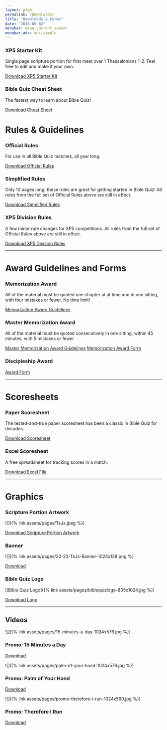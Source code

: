 ```yaml
---
layout: page
permalink: /downloads/
title: "Downloads & Forms"
date: "2016-05-02"
menubar: menu_current_season
menubar_ads: ads_simple
---
```


### XP5 Starter Kit
Single page scripture portion for first meet over 1 Thessalonians 1-2. Feel free to edit and make it your own.

<a href="{% link assets/2022/22-23_Starter.docx %}" class="button is-primary">Download XP5 Starter Kit</a>

### Bible Quiz Cheat Sheet
The fastest way to learn about Bible Quiz!

<a href="{% link assets/2021/BQ-Cheat-Sheet.pdf %}" class="button is-primary">Download Cheat Sheet</a>

# Rules & Guidelines
### Official Rules
For use in all Bible Quiz matches, all year long.

<a href="{% link assets/2022/22-23-BQ-Rules.pdf %}" class="button is-primary">Download Official Rules</a>

### Simplified Rules
Only 10 pages long, these rules are great for getting started in Bible Quiz! All rules from the full set of Official Rules above are still in effect.

<a href="https://youth.ag.org/-/media/Youth/Ministries/BQ-Content/Final-Simplified-Rules.pdf?la=en" class="button is-primary">Download Simplified Rules</a>

### XP5 Division Rules
A few minor rule changes for XP5 competitions. All rules from the full set of Official Rules above are still in effect.

<a href="{% link assets/2022/XP5-Division-Rules-2022-2023.pdf %}" class="button is-primary">Download XP5 Division Rules</a>

* * *

# Award Guidelines and Forms
### Memorization Award
All of the material must be quoted one chapter at at time and in one sitting, with four mistakes or fewer. No time limit!

<a href="{% link assets/2022/22-23-Memorization-Award-Guidelines.pdf %}" class="button is-primary">Memorization Award Guidelines</a>

### Master Memorization Award
All of the material must be quoted consecutively in one sitting, within 45 minutes, with 5 mistakes or fewer

<a href="{% link assets/2022/22-23-Master-Memorization-Guidelines.pdf %}" class="button is-primary">Master Memorization Award Guidelines</a>
<a href="{% link assets/2022/22-23-Memorization-Award-Form.pdf %}" class="button is-primary">Memorization Award Form</a>

### Discipleship Award
<a href="{% link assets/2022/DiscipleshipAward.pdf %}" class="button is-primary">Award Form</a>

* * *

# Scoresheets
### Paper Scoresheet
The tested-and-true paper scoresheet has been a classic in Bible Quiz for decades.

<a href="{% link assets/2016/free-paper-scoresheet.pdf %}" class="button is-primary">Download Scoresheet</a>

### Excel Scoresheet
A free spreadsheet for tracking scores in a match.

<a href="{% link assets/2016/free-excel-scoresheet-v34.xls %}" class="button is-primary">Download Excel File</a>

* * *

# Graphics

### Scripture Portion Artwork
![]({% link assets/pages/TsJs.jpeg %})

<a href="{% link assets/pages/TsJs.jpeg %}" class="button is-primary">Download Scripture Portion Artwork</a>

### Banner
![]({% link assets/pages/22-23-TsJs-Banner-1024x128.png %}

<a href="{% link assets/pages/TsJs.jpeg %}" class="button is-primary">Download</a>

### Bible Quiz Logo
![Bible Quiz Logo]({% link assets/pages/biblequizlogo-805x1024.jpg %})

<a href="{% link assets/pages/biblequizlogo-805x1024.jpg %}" class="button is-primary">Download Logo</a>

* * *

## Videos
![]({% link assets/pages/15-minutes-a-day-1024x576.jpg %})

### Promo: 15 Minutes a Day
<a href="https://drive.google.com/file/d/1HqJsgHlyLT-G-0Ir32BzjMNs4AgjewtC/view?usp=sharing" class="button is-primary">Download</a>

![]({% link assets/pages/palm-of-your-hand-1024x576.jpg %})

### Promo: Palm of Your Hand
<a href="https://drive.google.com/file/d/17Lg2J1CBuL66NuzUrwJCX2vSLZ2LbNDX/view?usp=sharing" class="button is-primary">Download</a>

![]({% link assets/pages/promo-therefore-i-run-1024x590.jpg %})

### Promo: Therefore I Run
<a href="https://drive.google.com/open?id=1uU3XdXI2CAroXMdkgUNeHIbNQM5JbFk8" class="button is-primary">Download</a>